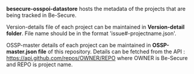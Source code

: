 
**besecure-osspoi-datastore**
hosts the metadata of the projects that are being tracked in Be-Secure. 


Version-details file of each project can be maintained in  **Version-detail folder**.
File name should be in the format 'issue#-projectname.json'.


OSSP-master details of each project can be maintained in **OSSP-master.json file** of this repository.
Details can be fetched from the API : https://api.github.com/repos/OWNER/REPO where OWNER is Be-Secure and REPO is project name.
